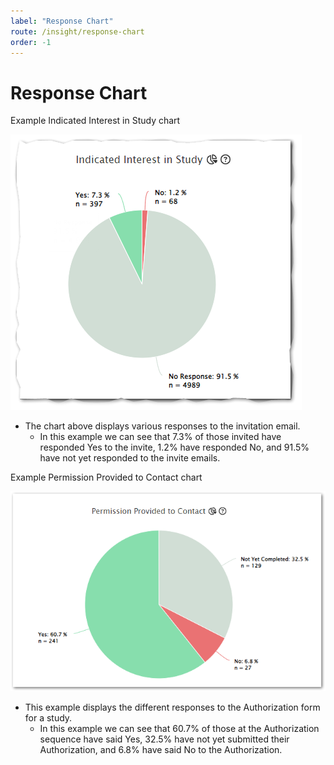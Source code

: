 ```yaml
---
label: "Response Chart"
route: /insight/response-chart
order: -1
---
```

# Response Chart

Example Indicated Interest in Study chart
		
![](Images/InterestPieChart.png)

 - The chart above displays various responses to the invitation email.
	 -   In this example we can see that 7.3% of those invited have responded Yes to the invite, 1.2% have responded No, and 91.5% have not yet responded to the invite emails.

Example Permission Provided to Contact chart

![](/insight/images/ContactPieChart.png)

 - This example displays the different responses to the Authorization form for a study.
	 - In this example we can see that 60.7% of those at the Authorization sequence have said Yes, 32.5% have not yet submitted their Authorization, and 6.8% have said No to the Authorization.
